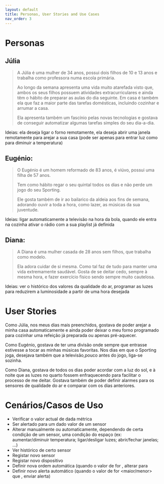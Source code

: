 ```yaml
---
layout: default
title: Personas, User Stories and Use Cases
nav_order: 3
---
```


# Personas
## Júlia

> A Júlia é uma mulher de 34 anos, possui dois filhos de 10 e 13 anos e trabalha como professora numa escola primária.
> 
> Ao longo da semana apresenta uma vida muito atarefada visto que, ambos os seus filhos possuem atividades extracurriculares e ainda têm o hábito de preparar as aulas do dia seguinte. Em casa é também ela que faz a maior parte das tarefas domésticas, incluindo cozinhar e arrumar a casa.
>
> Ela apresenta também um fascínio pelas novas tecnologias e gostava de conseguir automatizar algumas tarefas simples do seu dia-a-dia.

Ideias: ela deseja ligar o forno remotamente, ela deseja abrir uma janela remotamente para arejar a sua casa (pode ser apenas para entrar luz como para diminuir a temperatura)

## Eugénio:
> O Eugénio é um homem reformado de 83 anos, é viúvo, possui uma filha de 57 anos.
> 
> Tem como hábito regar o seu quintal todos os dias e não perde um jogo do seu Sporting.
> 
> Ele gosta também de ir ao bailarico da aldeia aos fins de semana, adorando ouvir a toda a hora, como lazer, as músicas da sua juventude.

Ideias: ligar automaticamente a televisão na hora da bola, quando ele entra na cozinha ativar o rádio com a sua playlist já definida

## Diana:
> A Diana é uma mulher casada de 28 anos sem filhos, que trabalha como modelo.
> 
> Ela adora cuidar de si mesma. Como tal faz de tudo para manter uma vida extremamente saudável. Gosta de se deitar cedo, sempre à mesma hora, e fazer exercício físico sendo sempre muito cautelosa.

Ideias: ver o histórico dos valores da qualidade do ar, programar as luzes para reduzirem a luminosidade a partir de uma hora desejada

# User Stories

Como Júlia, nos meus dias mais preenchidos, gostava de poder arejar a minha casa automaticamente e ainda poder deixar o meu forno programado para cozinhar uma refeição já preparada ou apenas pré-aquecer.

Como Eugénio, gostava de ter uma divisão onde sempre que entrasse estivesse a tocar as minhas músicas favoritas. Nos dias em que o Sporting joga, desejava também que a televisão,pouco antes do jogo, liga-se sozinha.

Como Diana, gostava de todos os dias poder acordar com a luz do sol, e à noite que as luzes no quarto fossem enfraquecendo para facilitar o processo de me deitar. Gostava também de poder definir alarmes para os sensores de qualidade do ar e comparar com os dias anteriores.
       
# Cenários/Casos de Uso

- Verificar o valor actual de dada métrica
- Ser alertado para um dado valor de um sensor
- Alterar manualmente ou automaticamente, dependendo de certa condição de um sensor, uma condição do espaço (ex: aumentar/diminuir temperatura; ligar/desligar luzes; abrir/fechar janelas; …)
- Ver histórico de certo sensor
- Registar novo sensor
- Registar novo dispositivo
- Definir nova ordem automática (quando o valor de <sensor> for <valor>, alterar <dispositivo> para <valor>
- Definir novo alerta automático (quando o valor de <sensor> for <maior/menor> que <valor>, enviar alerta)
